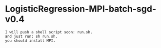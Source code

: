 LogisticRegression-MPI-batch-sgd-v0.4
=====================================
    I will push a shell script soon: run.sh.
    and just run: sh run.sh.
    you should install MPI.
